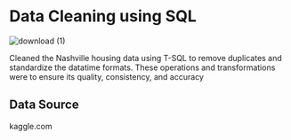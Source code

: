 # Data Cleaning using SQL
![download (1)](https://github.com/blessingogundeji/Data-Cleaning-using-SQL/assets/120644347/baa0cd50-5ff0-417d-81a3-46a6c1247093)

Cleaned the Nashville housing data using T-SQL to remove duplicates and standardize the datatime formats. These operations and transformations were to ensure its quality, consistency, and accuracy
## Data Source
kaggle.com
